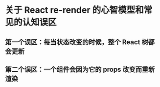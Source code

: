 # 关于 React re-render 的心智模型和常见的认知误区

## 第一个误区：每当状态改变的时候，整个 React 树都会更新

## 第二个误区：一个组件会因为它的 props 改变而重新渲染